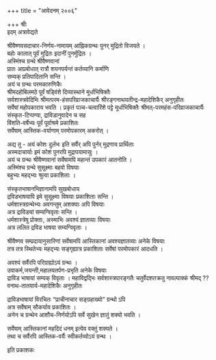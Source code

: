 +++
title = "आवेदनम् २००६"

+++
श्रीः  
इदम् अत्रावेद्यते

श्रीवैष्णवसदाचार-निर्णय-नामायम् आह्निकग्रन्थः पुनर् मुद्रितो विजयते ।  
बहोः कालात् पूर्वं मुद्रितः इदानीं पुनर्मुद्रितः ।  
अस्मिंश्च ग्रन्थे श्रीवैष्णवानां  
प्रातः आप्रबोधात् रात्रौ शयनपर्यन्तं कर्तव्यानि कर्माणि  
सम्यक् प्रतिपादितानि सन्ति ।  
अयं च ग्रन्थः परमकारुणिकैः  
श्रीमदहोबिलमठे पूर्वं षड्विंशे दिव्यास्थाने मूर्धाभिषिक्तैः  
सर्वशास्त्रवेदिभिः श्रीमत्परम-हंसपरिव्राजकाचार्यैः श्रीरङ्गनाथयतीन्द्र-महादेशिकैर् अनुगृहीतः  
सर्वेषां महोपकाराय भवति ।
प्रकृतं पञ्च-चत्वारिंशे पट्टे मूर्धाभिषिक्तैः श्रीमत्-परमहंस-परिव्राजकाचार्यैः संस्कृत-टिप्पण्या, द्राविडानुवादेन च सह  
विंशति-वर्षेभ्यः पूर्वं पूर्वाश्रमे प्रकाशितः  
सर्वेषाम् आस्तिक-वर्याणाम् परमोपकारम् अकरोत् ।

अद्य तु - अयं कोशः दुर्लभः इति सर्वैर् अपि पुर्नर् मुद्रणाय प्रार्थिताः  
अस्मदाचार्याः इमं कोशं पुनरपि मुद्रापयामासुः ।  
अयं च ग्रन्थः श्रीवैष्णवानां सर्वेषामपि महान्तं उपकारं आतनोति ।  
अस्मिंश्च ग्रन्थे सुसूक्ष्माः बहवो विषयाः  
बहुभ्यः महद्भ्यः श्रुत्वा प्रकाशिताः ।  

संस्कृतभाषानभिज्ञानामपि सुखबोधाय  
द्रविडभाषयापि इमे सुसूक्ष्माः विषयाः प्रकाशिताः सन्ति ।  
धर्मशास्त्रग्रन्थेभ्यः अवगन्तुम् अशक्याः अपि विषयाः  
अत्र द्राविड्यां सम्यग्विवृताः सन्ति ।  
धर्मशास्त्रेषु प्रोक्ताः, अस्माभिः अवश्यं ज्ञातव्याः विषयाः  
अत्र ललित द्रविड भाषया सम्यग्विवृताः ।

श्रीवैष्णव सम्प्रदायानुसारिणां सर्वेषामपि आस्तिकानां अवश्यज्ञातव्याः अनेके विषयाः  
तत्र तत्र स्थितेभ्यः महद्भ्यः सङ्गृह्यात्र प्रकाशिताः सर्वेषां परमोपकारं आदधति ।

अवश्यं सर्वैरपि परिग्राह्योऽयं ग्रन्थः ।  
उपाकर्म,जयन्ती,महालयतर्पण-प्रभृति अनेके विषयाः  
द्राविड भाषायां सम्यक् विवृताः ।
महाविद्वद्भिः सर्वशास्त्रपारङ्गतैः चतुर्वेदशतक्रतु नावल्पाक्कं श्रीमद् ??वनाथ-तातयार्य-महादेशिकैः अनुगृहीतः  

द्राविडभाषायां विरचितः “प्राचीनाचार सङ्ग्रहाख्यो” ग्रन्थो ऽपि  
अत्र सर्वेषाम् सौकर्याय प्रकाशितः ।  
अनेन च ग्रन्थेन आशौच-निर्णयोऽपि सर्वे सुखेन ज्ञातुं शक्यो भवति ।


सर्वेषाम् आस्तिकानां महदिदं धनम् इत्येव वक्तुं शक्यते ।  
तथा च सर्वैरपि आस्तिक-वर्यैः स्वीकर्तव्योऽयं ग्रन्थः ।

इति प्रकाशकः


